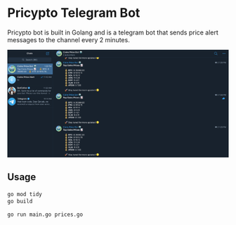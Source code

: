 # Pricypto Telegram Bot
Pricypto bot is built in Golang and is a telegram bot that sends price alert messages to the channel every 2 minutes.

<img src="tele-bot.png" />

## Usage
```
go mod tidy
go build
```
```
go run main.go prices.go
```
